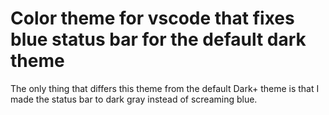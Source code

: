 # Color theme for vscode that fixes blue status bar for the default dark theme
The only thing that differs this theme from the default Dark+ theme is that I made the status bar to dark gray instead of screaming blue.